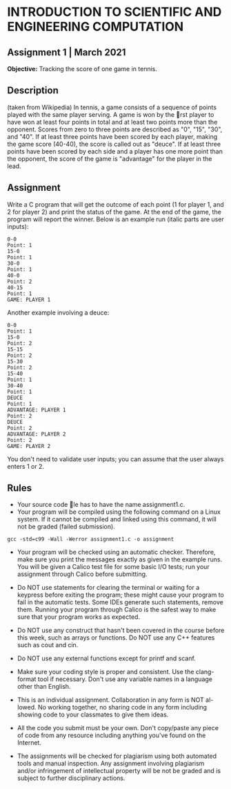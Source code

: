 # INTRODUCTION TO SCIENTIFIC AND ENGINEERING COMPUTATION

## Assignment 1 | March 2021


**Objective:** Tracking the score of one game in tennis.

## Description

(taken from Wikipedia) In tennis, a game consists of a sequence of points played
with the same player serving. A game is won by the rst player to have won
at least four points in total and at least two points more than the opponent.
Scores from zero to three points are described as "0", "15", "30", and "40". If
at least three points have been scored by each player, making the game score
(40-40), the score is called out as "deuce". If at least three points have been
scored by each side and a player has one more point than the opponent, the
score of the game is "advantage" for the player in the lead.

## Assignment

Write a C program that will get the outcome of each point (1 for player 1, and
2 for player 2) and print the status of the game. At the end of the game, the
program will report the winner.
Below is an example run (italic parts are user inputs):

```
0-0
Point: 1
15-0
Point: 1
30-0
Point: 1
40-0
Point: 2
40-15
Point: 1
GAME: PLAYER 1
```
Another example involving a deuce:

```
0-0
Point: 1
15-0
Point: 2
15-15
Point: 2
15-30
Point: 2
15-40
Point: 1
30-40
Point: 1
DEUCE
Point: 1
ADVANTAGE: PLAYER 1
Point: 2
DEUCE
Point: 2
ADVANTAGE: PLAYER 2
Point: 2
GAME: PLAYER 2
```
You don't need to validate user inputs; you can assume that the user always
enters 1 or 2.

## Rules


* Your source code le has to have the name assignment1.c.
* Your program will be compiled using the following command on a Linux
system. If it cannot be compiled and linked using this command, it will
not be graded (failed submission).

```
gcc -std=c99 -Wall -Werror assignment1.c -o assignment
```
* Your program will be checked using an automatic checker. Therefore,
make sure you print the messages exactly as given in the example runs.
You will be given a Calico test file for some basic I/O tests; run your
assignment through Calico before submitting.

* Do NOT use statements for clearing the terminal or waiting for a keypress
before exiting the program; these might cause your program to fail in
the automatic tests. Some IDEs generate such statements, remove them.
Running your program through Calico is the safest way to make sure that
your program works as expected.

* Do NOT use any construct that hasn't been covered in the course before
this week, such as arrays or functions. Do NOT use any C++ features
such as cout and cin.

* Do NOT use any external functions except for printf and scanf.

* Make sure your coding style is proper and consistent. Use the clang-format
tool if necessary. Don't use any variable names in a language other than
English.

* This is an individual assignment. Collaboration in any form is NOT al-
lowed. No working together, no sharing code in any form including
showing code to your classmates to give them ideas.

* All the code you submit must be your own. Don't copy/paste any piece of
code from any resource including anything you've found on the Internet.

* The assignments will be checked for plagiarism using both automated
tools and manual inspection. Any assignment involving plagiarism and/or
infringement of intellectual property will be not be graded and is subject
to further disciplinary actions.


